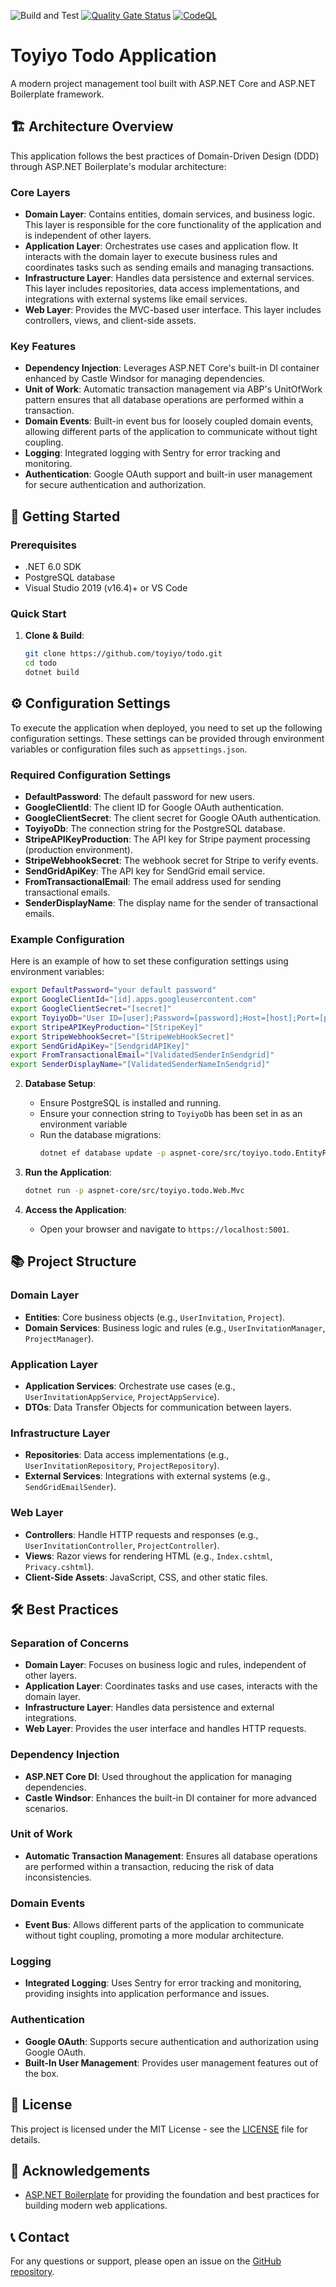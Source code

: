 ![Build and Test](https://github.com/toyiyo/todo/actions/workflows/dotnet.yml/badge.svg)
[![Quality Gate Status](https://sonarcloud.io/api/project_badges/measure?project=toyiyo_todo&metric=alert_status)](https://sonarcloud.io/summary/new_code?id=toyiyo_todo)
[![CodeQL](https://github.com/toyiyo/todo/actions/workflows/github-code-scanning/codeql/badge.svg)](https://github.com/toyiyo/todo/actions/workflows/github-code-scanning/codeql)

# Toyiyo Todo Application

A modern project management tool built with ASP.NET Core and ASP.NET Boilerplate framework.

## 🏗 Architecture Overview

This application follows the best practices of Domain-Driven Design (DDD) through ASP.NET Boilerplate's modular architecture:

### Core Layers

- **Domain Layer**: Contains entities, domain services, and business logic. This layer is responsible for the core functionality of the application and is independent of other layers.
- **Application Layer**: Orchestrates use cases and application flow. It interacts with the domain layer to execute business rules and coordinates tasks such as sending emails and managing transactions.
- **Infrastructure Layer**: Handles data persistence and external services. This layer includes repositories, data access implementations, and integrations with external systems like email services.
- **Web Layer**: Provides the MVC-based user interface. This layer includes controllers, views, and client-side assets.

### Key Features

- **Dependency Injection**: Leverages ASP.NET Core's built-in DI container enhanced by Castle Windsor for managing dependencies.
- **Unit of Work**: Automatic transaction management via ABP's UnitOfWork pattern ensures that all database operations are performed within a transaction.
- **Domain Events**: Built-in event bus for loosely coupled domain events, allowing different parts of the application to communicate without tight coupling.
- **Logging**: Integrated logging with Sentry for error tracking and monitoring.
- **Authentication**: Google OAuth support and built-in user management for secure authentication and authorization.

## 🚀 Getting Started

### Prerequisites

- .NET 6.0 SDK
- PostgreSQL database
- Visual Studio 2019 (v16.4)+ or VS Code

### Quick Start

1. **Clone & Build**:
    ```bash
    git clone https://github.com/toyiyo/todo.git
    cd todo
    dotnet build
    ```
## ⚙️ Configuration Settings

To execute the application when deployed, you need to set up the following configuration settings. These settings can be provided through environment variables or configuration files such as `appsettings.json`.

### Required Configuration Settings

- **DefaultPassword**: The default password for new users.
- **GoogleClientId**: The client ID for Google OAuth authentication.
- **GoogleClientSecret**: The client secret for Google OAuth authentication.
- **ToyiyoDb**: The connection string for the PostgreSQL database.
- **StripeAPIKeyProduction**: The API key for Stripe payment processing (production environment).
- **StripeWebhookSecret**: The webhook secret for Stripe to verify events.
- **SendGridApiKey**: The API key for SendGrid email service.
- **FromTransactionalEmail**: The email address used for sending transactional emails.
- **SenderDisplayName**: The display name for the sender of transactional emails.

### Example Configuration

Here is an example of how to set these configuration settings using environment variables:

```bash
export DefaultPassword="your default password"
export GoogleClientId="[id].apps.googleusercontent.com"
export GoogleClientSecret="[secret]"
export ToyiyoDb="User ID=[user];Password=[password];Host=[host];Port=[port];Database=[toyiyo];Pooling=true;SSL Mode=Require;trustservercertificate=true;"
export StripeAPIKeyProduction="[StripeKey]"
export StripeWebhookSecret="[StripeWebHookSecret]"
export SendGridApiKey="[SendgridAPIKey]"
export FromTransactionalEmail="[ValidatedSenderInSendgrid]"
export SenderDisplayName="[ValidatedSenderNameInSendgrid]"
```

2. **Database Setup**:
    - Ensure PostgreSQL is installed and running.
    - Ensure your connection string to `ToyiyoDb` has been set in as an environment variable
    - Run the database migrations:
      ```bash
      dotnet ef database update -p aspnet-core/src/toyiyo.todo.EntityFrameworkCore
      ```

3. **Run the Application**:
    ```bash
    dotnet run -p aspnet-core/src/toyiyo.todo.Web.Mvc
    ```

4. **Access the Application**:
    - Open your browser and navigate to `https://localhost:5001`.

## 📚 Project Structure

### Domain Layer

- **Entities**: Core business objects (e.g., `UserInvitation`, `Project`).
- **Domain Services**: Business logic and rules (e.g., `UserInvitationManager`, `ProjectManager`).

### Application Layer

- **Application Services**: Orchestrate use cases (e.g., `UserInvitationAppService`, `ProjectAppService`).
- **DTOs**: Data Transfer Objects for communication between layers.

### Infrastructure Layer

- **Repositories**: Data access implementations (e.g., `UserInvitationRepository`, `ProjectRepository`).
- **External Services**: Integrations with external systems (e.g., `SendGridEmailSender`).

### Web Layer

- **Controllers**: Handle HTTP requests and responses (e.g., `UserInvitationController`, `ProjectController`).
- **Views**: Razor views for rendering HTML (e.g., `Index.cshtml`, `Privacy.cshtml`).
- **Client-Side Assets**: JavaScript, CSS, and other static files.

## 🛠 Best Practices

### Separation of Concerns

- **Domain Layer**: Focuses on business logic and rules, independent of other layers.
- **Application Layer**: Coordinates tasks and use cases, interacts with the domain layer.
- **Infrastructure Layer**: Handles data persistence and external integrations.
- **Web Layer**: Provides the user interface and handles HTTP requests.

### Dependency Injection

- **ASP.NET Core DI**: Used throughout the application for managing dependencies.
- **Castle Windsor**: Enhances the built-in DI container for more advanced scenarios.

### Unit of Work

- **Automatic Transaction Management**: Ensures all database operations are performed within a transaction, reducing the risk of data inconsistencies.

### Domain Events

- **Event Bus**: Allows different parts of the application to communicate without tight coupling, promoting a more modular architecture.

### Logging

- **Integrated Logging**: Uses Sentry for error tracking and monitoring, providing insights into application performance and issues.

### Authentication

- **Google OAuth**: Supports secure authentication and authorization using Google OAuth.
- **Built-In User Management**: Provides user management features out of the box.

## 📄 License

This project is licensed under the MIT License - see the [LICENSE](LICENSE) file for details.

## 🙏 Acknowledgements

- [ASP.NET Boilerplate](https://aspnetboilerplate.com/) for providing the foundation and best practices for building modern web applications.

## 📞 Contact

For any questions or support, please open an issue on the [GitHub repository](https://github.com/toyiyo/todo/issues).